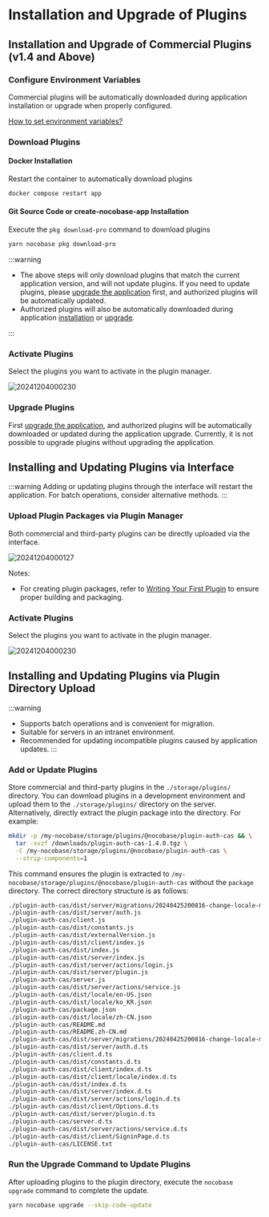 # Installation and Upgrade of Plugins

## Installation and Upgrade of Commercial Plugins (v1.4 and Above)

### Configure Environment Variables

Commercial plugins will be automatically downloaded during application installation or upgrade when properly configured.

[How to set environment variables?](/welcome/getting-started/env)

### Download Plugins

#### Docker Installation

Restart the container to automatically download plugins

```bash
docker compose restart app
```

#### Git Source Code or create-nocobase-app Installation

Execute the `pkg download-pro` command to download plugins

```bash
yarn nocobase pkg download-pro
```

:::warning

- The above steps will only download plugins that match the current application version, and will not update plugins. If you need to update plugins, please [upgrade the application](/welcome/getting-started/upgrading) first, and authorized plugins will be automatically updated.
- Authorized plugins will also be automatically downloaded during application [installation](/welcome/getting-started/installation) or [upgrade](/welcome/getting-started/upgrading).

:::

### Activate Plugins

Select the plugins you want to activate in the plugin manager.

![20241204000230](https://static-docs.nocobase.com/20241204000230.png)

### Upgrade Plugins

First [upgrade the application](/welcome/getting-started/upgrading), and authorized plugins will be automatically downloaded or updated during the application upgrade. Currently, it is not possible to upgrade plugins without upgrading the application.

## Installing and Updating Plugins via Interface

:::warning
Adding or updating plugins through the interface will restart the application. For batch operations, consider alternative methods.
:::

### Upload Plugin Packages via Plugin Manager

Both commercial and third-party plugins can be directly uploaded via the interface.

![20241204000127](https://static-docs.nocobase.com/20241204000127.png)

Notes:

- For creating plugin packages, refer to [Writing Your First Plugin](/development/your-fisrt-plugin) to ensure proper building and packaging.

### Activate Plugins

Select the plugins you want to activate in the plugin manager.

![20241204000230](https://static-docs.nocobase.com/20241204000230.png)

## Installing and Updating Plugins via Plugin Directory Upload

:::warning
- Supports batch operations and is convenient for migration.
- Suitable for servers in an intranet environment.
- Recommended for updating incompatible plugins caused by application updates.
:::

### Add or Update Plugins

Store commercial and third-party plugins in the `./storage/plugins/` directory. You can download plugins in a development environment and upload them to the `./storage/plugins/` directory on the server. Alternatively, directly extract the plugin package into the directory. For example:

```bash
mkdir -p /my-nocobase/storage/plugins/@nocobase/plugin-auth-cas && \
  tar -xvzf /downloads/plugin-auth-cas-1.4.0.tgz \
  -C /my-nocobase/storage/plugins/@nocobase/plugin-auth-cas \
  --strip-components=1
```

This command ensures the plugin is extracted to `/my-nocobase/storage/plugins/@nocobase/plugin-auth-cas` without the `package` directory. The correct directory structure is as follows:

```bash
./plugin-auth-cas/dist/server/migrations/20240425200816-change-locale-module.js
./plugin-auth-cas/dist/server/auth.js
./plugin-auth-cas/client.js
./plugin-auth-cas/dist/constants.js
./plugin-auth-cas/dist/externalVersion.js
./plugin-auth-cas/dist/client/index.js
./plugin-auth-cas/dist/index.js
./plugin-auth-cas/dist/server/index.js
./plugin-auth-cas/dist/server/actions/login.js
./plugin-auth-cas/dist/server/plugin.js
./plugin-auth-cas/server.js
./plugin-auth-cas/dist/server/actions/service.js
./plugin-auth-cas/dist/locale/en-US.json
./plugin-auth-cas/dist/locale/ko_KR.json
./plugin-auth-cas/package.json
./plugin-auth-cas/dist/locale/zh-CN.json
./plugin-auth-cas/README.md
./plugin-auth-cas/README.zh-CN.md
./plugin-auth-cas/dist/server/migrations/20240425200816-change-locale-module.d.ts
./plugin-auth-cas/dist/server/auth.d.ts
./plugin-auth-cas/client.d.ts
./plugin-auth-cas/dist/constants.d.ts
./plugin-auth-cas/dist/client/index.d.ts
./plugin-auth-cas/dist/client/locale/index.d.ts
./plugin-auth-cas/dist/index.d.ts
./plugin-auth-cas/dist/server/index.d.ts
./plugin-auth-cas/dist/server/actions/login.d.ts
./plugin-auth-cas/dist/client/Options.d.ts
./plugin-auth-cas/dist/server/plugin.d.ts
./plugin-auth-cas/server.d.ts
./plugin-auth-cas/dist/server/actions/service.d.ts
./plugin-auth-cas/dist/client/SigninPage.d.ts
./plugin-auth-cas/LICENSE.txt
```

### Run the Upgrade Command to Update Plugins

After uploading plugins to the plugin directory, execute the `nocobase upgrade` command to complete the update.

```bash
yarn nocobase upgrade --skip-code-update
```
